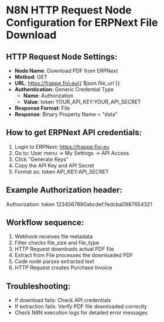 # N8N HTTP Request Node Configuration for ERPNext File Download

## HTTP Request Node Settings:
- **Node Name**: Download PDF from ERPNext
- **Method**: GET
- **URL**: https://frappe.fivi.eu{{ $json.file_url }}
- **Authentication**: Generic Credential Type
  - **Name**: Authorization
  - **Value**: token YOUR_API_KEY:YOUR_API_SECRET
- **Response Format**: File
- **Response**: Binary Property Name = "data"

## How to get ERPNext API credentials:
1. Login to ERPNext: https://frappe.fivi.eu
2. Go to: User menu → My Settings → API Access
3. Click "Generate Keys"
4. Copy the API Key and API Secret
5. Format as: token API_KEY:API_SECRET

## Example Authorization header:
Authorization: token 1234567890abcdef:fedcba0987654321

## Workflow sequence:
1. Webhook receives file metadata
2. Filter checks file_size and file_type  
3. HTTP Request downloads actual PDF file
4. Extract from File processes the downloaded PDF
5. Code node parses extracted text
6. HTTP Request creates Purchase Invoice

## Troubleshooting:
- If download fails: Check API credentials
- If extraction fails: Verify PDF file downloaded correctly
- Check N8N execution logs for detailed error messages
